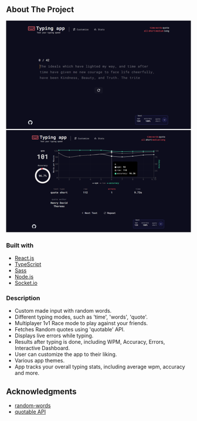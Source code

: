 ## About The Project

![Project image](screenshot-one.png)
![Project image](screenshot-two.png)

### Built with

- [React.js](https://reactjs.org/)
- [TypeScript](https://www.typescriptlang.org/)
- [Sass](https://sass-lang.com/)
- [Node.js](https://nodejs.org/en)
- [Socket.io](https://socket.io/)

### Description

- Custom made input with random words.
- Different typing modes, such as 'time', 'words', 'quote'.
- Multiplayer 1v1 Race mode to play against your friends.
- Fetches Random quotes using 'quotable' API.
- Displays live errors while typing.
- Results after typing is done, including WPM, Accuracy, Errors, Interactive Dashboard.
- User can customize the app to their liking.
- Various app themes.
- App tracks your overall typing stats, including average wpm, accuracy and more.

## Acknowledgments

- [random-words](https://github.com/apostrophecms/random-words)
- [quotable API](https://github.com/lukePeavey/quotable)
